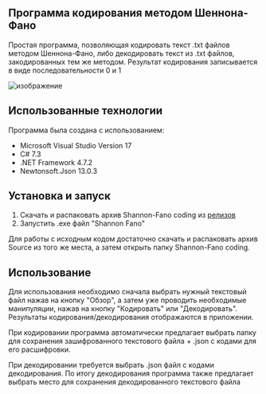 ## Программа кодирования методом Шеннона-Фано
Простая программа, позволяющая кодировать текст .txt файлов методом Шеннона-Фано, либо декодировать текст из .txt файлов, закодированных тем же методом. Результат кодирования записывается в виде последовательности 0 и 1

![изображение](https://github.com/qwert312/university-projcets/assets/173471353/f414788d-a41e-4256-91aa-f2a892f4c7f5)

## Использованные технологии
Программа была создана с использованием:
* Microsoft Visual Studio Version 17
* C# 7.3
* .NET Framework 4.7.2
* Newtonsoft.Json 13.0.3
## Установка и запуск
1. Скачать и распаковать архив Shannon-Fano coding из [релизов](https://github.com/qwert312/university-projcets/releases/tag/v1.0.0)
2. Запустить .exe файл "Shannon Fano"  
  
Для работы с исходным кодом достаточно скачать и распаковать архив Source из того же места, а затем открыть папку Shannon-Fano coding.
## Использование
Для использования необходимо сначала выбрать нужный текстовый файл нажав на кнопку "Обзор", а затем уже проводить необходимые манипуляции, нажав на кнопку "Кодировать" или "Декодировать". Результаты кодирования/декодирования отображаются в приложении.  
  
При кодировании программа автоматически предлагает выбрать папку для сохранения зашифрованного текстового файла + .json с кодами для его расшифровки.  
  
При декодировании требуется выбрать .json файл с кодами декодирования. По итогу декодирования программа также предлагает выбрать место для сохранения декодированного текстового файла


